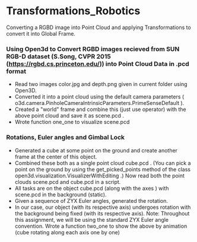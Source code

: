 # Transformations_Robotics
Converting a RGBD image into Point Cloud and applying Transformations to convert it into Global Frame.

### Using Open3d to Convert RGBD images recieved from SUN RGB-D dataset (S.Song, CVPR 2015 (https://rgbd.cs.princeton.edu/)) into Point Cloud Data in .pcd format

- Read two images color.jpg and depth.png given in current folder using Open3D. 
- Converted it into a point cloud using the default camera parameters
( o3d.camera.PinholeCameraIntrinsicParameters.PrimeSenseDefault ). 
- Created a "world" frame and combine this (just use operator) with the above point cloud and save it as scene.pcd . 
- Wrote function one_one to visualize scene.pcd

### Rotations, Euler angles and Gimbal Lock

- Generated a cube at some point on the ground and create another frame at the center of this object.
- Combined these both as a single point cloud cube.pcd . (You can pick a point on the ground by using the get_picked_points method of the class open3d.visualization.VisualizerWithEditing .)
Now read both the point clouds scene.pcd and cube.pcd in a script. 
- All tasks are on the object cube.pcd (along with the axes ) with scene.pcd in the background (static).
- Given a sequence of ZYX Euler angles, generated the rotation. 
- In our case, our object (with its respective axis) undergoes rotation with the background being fixed (with its respective axis).
Note: Throughout this assignment, we will be using the standard ZYX Euler angle convention.
Wrote a function two_one to show the above by animation (cube rotating along each axis one by one)
